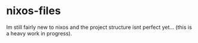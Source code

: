 # nixos-files

Im still fairly new to nixos and the project structure isnt perfect yet... (this is a heavy work in progress).